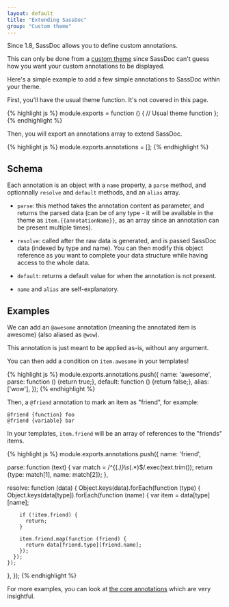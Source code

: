 ```yaml
---
layout: default
title: "Extending SassDoc"
group: "Custom theme"
---
```


Since 1.8, SassDoc allows you to define custom annotations.

This can only be done from a [custom theme](/using-your-own-theme/)
since SassDoc can't guess how you want your custom annotations to be
displayed.

Here's a simple example to add a few simple annotations to SassDoc
within your theme.

First, you'll have the usual theme function. It's not covered in this
page.

{% highlight js %}
module.exports = function () {
  // Usual theme function
};
{% endhighlight %}

Then, you will export an annotations array to extend SassDoc.

{% highlight js %}
module.exports.annotations = [];
{% endhighlight %}

## Schema

Each annotation is an object with a `name` property, a `parse`
method, and optionnally `resolve` and `default` methods, and
an `alias` array.

* `parse`: this method takes the annotation content as parameter, and
  returns the parsed data (can be of any type - it will be available in
  the theme as `item.{{annotationName}}`, as an array since an
  annotation can be present multiple times).

* `resolve`: called after the raw data is generated, and is passed
  SassDoc data (indexed by type and name). You can then modify this
  object reference as you want to complete your data structure while
  having access to the whole data.

* `default`: returns a default value for when the annotation is not
  present.

* `name` and `alias` are self-explanatory.

## Examples

We can add an `@awesome` annotation (meaning the annotated item is
awesome) (also aliased as `@wow`).

This annotation is just meant to be applied as-is, without any
argument.

You can then add a condition on `item.awesome` in your templates!

{% highlight js %}
module.exports.annotations.push({
  name: 'awesome',
  parse: function () {return true;},
  default: function () {return false;},
  alias: ['wow'],
});
{% endhighlight %}

Then, a `@friend` annotation to mark an item as "friend", for example:

    @friend {function} foo
    @friend {variable} bar

In your templates, `item.friend` will be an array of references
to the "friends" items.

{% highlight js %}
module.exports.annotations.push({
  name: 'friend',

  parse: function (text) {
    var match = /^\{(.*)\}\s*(.*)$/.exec(text.trim());
    return {type: match[1], name: match[2]};
  },

  resolve: function (data) {
    Object.keys(data).forEach(function (type) {
      Object.keys(data[type]).forEach(function (name) {
        var item = data[type][name];

        if (!item.friend) {
          return;
        }

        item.friend.map(function (friend) {
          return data[friend.type][friend.name];
        });
      });
    });
  },
});
{% endhighlight %}

For more examples, you can look at [the core annotations] which are very
insightful.

[the core annotations]: https://github.com/SassDoc/sassdoc/tree/master/src/annotation/annotations
